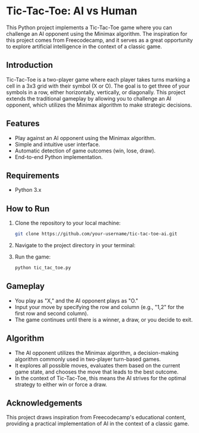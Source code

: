 # Tic-Tac-Toe: AI vs Human

This Python project implements a Tic-Tac-Toe game where you can challenge an AI opponent using the Minimax algorithm. The inspiration for this project comes from Freecodecamp, and it serves as a great opportunity to explore artificial intelligence in the context of a classic game.

## Introduction

Tic-Tac-Toe is a two-player game where each player takes turns marking a cell in a 3x3 grid with their symbol (X or O). The goal is to get three of your symbols in a row, either horizontally, vertically, or diagonally. This project extends the traditional gameplay by allowing you to challenge an AI opponent, which utilizes the Minimax algorithm to make strategic decisions.

## Features

- Play against an AI opponent using the Minimax algorithm.
- Simple and intuitive user interface.
- Automatic detection of game outcomes (win, lose, draw).
- End-to-end Python implementation.

## Requirements

- Python 3.x

## How to Run

1. Clone the repository to your local machine:

   ```bash
   git clone https://github.com/your-username/tic-tac-toe-ai.git
2. Navigate to the project directory in your terminal:

3. Run the game:

   ```bash
   python tic_tac_toe.py

## Gameplay

- You play as "X," and the AI opponent plays as "O."
- Input your move by specifying the row and column (e.g., "1,2" for the first row and second column).
- The game continues until there is a winner, a draw, or you decide to exit.

## Algorithm

- The AI opponent utilizes the Minimax algorithm, a decision-making algorithm commonly used in two-player turn-based games.
- It explores all possible moves, evaluates them based on the current game state, and chooses the move that leads to the best outcome. 
- In the context of Tic-Tac-Toe, this means the AI strives for the optimal strategy to either win or force a draw.

## Acknowledgements

This project draws inspiration from Freecodecamp's educational content, providing a practical implementation of AI in the context of a classic game. 
